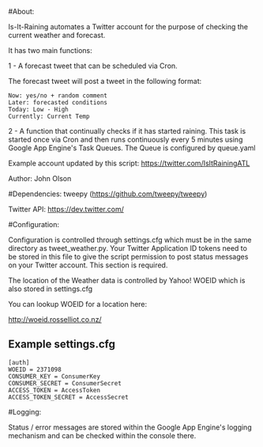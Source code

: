 #About:

Is-It-Raining automates a Twitter account for the purpose of checking the current weather and forecast.

It has two main functions:

1 - A forecast tweet that can be scheduled via Cron. 

The forecast tweet will post a tweet in the following format:

	Now: yes/no + random comment
	Later: forecasted conditions
	Today: Low - High
	Currently: Current Temp

2 - A function that continually checks if it has started raining. 
This task is started once via Cron and then runs continuously every 
5 minutes using Google App Engine's Task Queues. The Queue is configured
by queue.yaml


Example account updated by this script: https://twitter.com/IsItRainingATL


Author: John Olson

#Dependencies: 
tweepy (https://github.com/tweepy/tweepy)

Twitter API: https://dev.twitter.com/


#Configuration:

Configuration is controlled through settings.cfg which must be in the same
directory as tweet_weather.py.  Your Twitter Application ID tokens need to be
stored in this file to give the script permission to post status messages
on your Twitter account. This section is required.

The location of the Weather data is controlled by Yahoo! WOEID which is also
stored in settings.cfg

You can lookup WOEID for a location here:

http://woeid.rosselliot.co.nz/


Example settings.cfg
--------------------

	[auth]
	WOEID = 2371098
	CONSUMER_KEY = ConsumerKey
	CONSUMER_SECRET = ConsumerSecret
	ACCESS_TOKEN = AccessToken
	ACCESS_TOKEN_SECRET = AccessSecret


#Logging:

Status / error messages are stored within the Google App Engine's logging mechanism and
can be checked within the console there.



